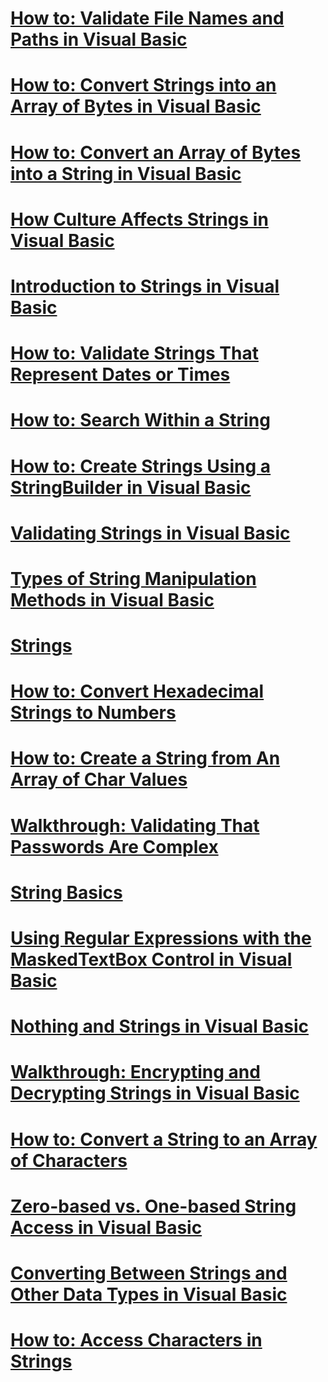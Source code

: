 # [How to: Validate File Names and Paths in Visual Basic](how-to-validate-file-names-and-paths.md)
# [How to: Convert Strings into an Array of Bytes in Visual Basic](how-to-convert-strings-into-an-array-of-bytes.md)
# [How to: Convert an Array of Bytes into a String in Visual Basic](how-to-convert-an-array-of-bytes-into-a-string.md)
# [How Culture Affects Strings in Visual Basic](how-culture-affects-strings.md)
# [Introduction to Strings in Visual Basic](introduction-to-strings.md)
# [How to: Validate Strings That Represent Dates or Times](how-to-validate-strings-that-represent-dates-or-times.md)
# [How to: Search Within a String](how-to-search-within-a-string.md)
# [How to: Create Strings Using a StringBuilder in Visual Basic](how-to-create-strings-using-a-stringbuilder.md)
# [Validating Strings in Visual Basic](validating-strings.md)
# [Types of String Manipulation Methods in Visual Basic](types-of-string-manipulation-methods.md)
# [Strings](index.md)
# [How to: Convert Hexadecimal Strings to Numbers](how-to-convert-hexadecimal-strings-to-numbers.md)
# [How to: Create a String from An Array of Char Values](how-to-create-a-string-from-an-array-of-char-values.md)
# [Walkthrough: Validating That Passwords Are Complex](walkthrough-validating-that-passwords-are-complex.md)
# [String Basics](string-basics.md)
# [Using Regular Expressions with the MaskedTextBox Control in Visual Basic](using-regular-expressions-with-the-maskedtextbox-control.md)
# [Nothing and Strings in Visual Basic](nothing-and-strings.md)
# [Walkthrough: Encrypting and Decrypting Strings in Visual Basic](walkthrough-encrypting-and-decrypting-strings.md)
# [How to: Convert a String to an Array of Characters](how-to-convert-a-string-to-an-array-of-characters.md)
# [Zero-based vs. One-based String Access in Visual Basic](zero-based-vs-one-based-string-access.md)
# [Converting Between Strings and Other Data Types in Visual Basic](converting-between-strings-and-other-data-types.md)
# [How to: Access Characters in Strings](how-to-access-characters-in-strings.md)
